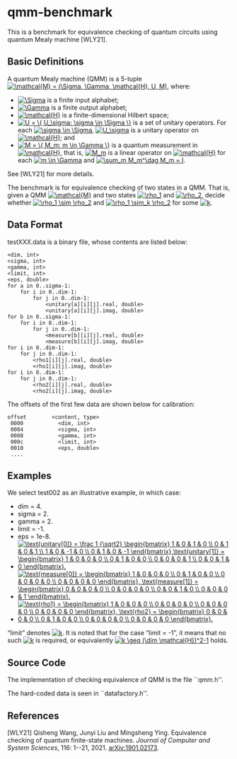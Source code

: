 # qmm-benchmark

This is a benchmark for equivalence checking of quantum circuits using quantum Mealy machine [WLY21].

## Basic Definitions

A quantum Mealy machine (QMM) is a 5-tuple <a href="https://www.codecogs.com/eqnedit.php?latex=\mathcal{M}&space;=&space;(\Sigma,&space;\Gamma,&space;\mathcal{H},&space;U,&space;M)" target="_blank"><img src="https://latex.codecogs.com/gif.latex?\mathcal{M}&space;=&space;(\Sigma,&space;\Gamma,&space;\mathcal{H},&space;U,&space;M)" title="\mathcal{M} = (\Sigma, \Gamma, \mathcal{H}, U, M)" /></a>, where:
* <a href="https://www.codecogs.com/eqnedit.php?latex=\Sigma" target="_blank"><img src="https://latex.codecogs.com/gif.latex?\Sigma" title="\Sigma" /></a> is a finite input alphabet;
* <a href="https://www.codecogs.com/eqnedit.php?latex=\Gamma" target="_blank"><img src="https://latex.codecogs.com/gif.latex?\Gamma" title="\Gamma" /></a> is a finite output alphabet;
* <a href="https://www.codecogs.com/eqnedit.php?latex=\mathcal{H}" target="_blank"><img src="https://latex.codecogs.com/gif.latex?\mathcal{H}" title="\mathcal{H}" /></a> is a finite-dimensional Hilbert space;
* <a href="https://www.codecogs.com/eqnedit.php?latex=U&space;=&space;\{&space;U_\sigma:&space;\sigma&space;\in&space;\Sigma&space;\}" target="_blank"><img src="https://latex.codecogs.com/gif.latex?U&space;=&space;\{&space;U_\sigma:&space;\sigma&space;\in&space;\Sigma&space;\}" title="U = \{ U_\sigma: \sigma \in \Sigma \}" /></a> is a set of unitary operators. For each <a href="https://www.codecogs.com/eqnedit.php?latex=\sigma&space;\in&space;\Sigma" target="_blank"><img src="https://latex.codecogs.com/gif.latex?\sigma&space;\in&space;\Sigma" title="\sigma \in \Sigma" /></a>, <a href="https://www.codecogs.com/eqnedit.php?latex=U_\sigma" target="_blank"><img src="https://latex.codecogs.com/gif.latex?U_\sigma" title="U_\sigma" /></a> is a unitary operator on <a href="https://www.codecogs.com/eqnedit.php?latex=\mathcal{H}" target="_blank"><img src="https://latex.codecogs.com/gif.latex?\mathcal{H}" title="\mathcal{H}" /></a>; and
* <a href="https://www.codecogs.com/eqnedit.php?latex=M&space;=&space;\{&space;M_m:&space;m&space;\in&space;\Gamma&space;\}" target="_blank"><img src="https://latex.codecogs.com/gif.latex?M&space;=&space;\{&space;M_m:&space;m&space;\in&space;\Gamma&space;\}" title="M = \{ M_m: m \in \Gamma \}" /></a> is a quantum measurement in <a href="https://www.codecogs.com/eqnedit.php?latex=\mathcal{H}" target="_blank"><img src="https://latex.codecogs.com/gif.latex?\mathcal{H}" title="\mathcal{H}" /></a>, that is, <a href="https://www.codecogs.com/eqnedit.php?latex=M_m" target="_blank"><img src="https://latex.codecogs.com/gif.latex?M_m" title="M_m" /></a> is a linear operator on <a href="https://www.codecogs.com/eqnedit.php?latex=\mathcal{H}" target="_blank"><img src="https://latex.codecogs.com/gif.latex?\mathcal{H}" title="\mathcal{H}" /></a> for each <a href="https://www.codecogs.com/eqnedit.php?latex=m&space;\in&space;\Gamma" target="_blank"><img src="https://latex.codecogs.com/gif.latex?m&space;\in&space;\Gamma" title="m \in \Gamma" /></a> and <a href="https://www.codecogs.com/eqnedit.php?latex=\sum_m&space;M_m^\dag&space;M_m&space;=&space;I" target="_blank"><img src="https://latex.codecogs.com/gif.latex?\sum_m&space;M_m^\dag&space;M_m&space;=&space;I" title="\sum_m M_m^\dag M_m = I" /></a>.

See [WLY21] for more details.

The benchmark is for equivalence checking of two states in a QMM. That is, given a QMM <a href="https://www.codecogs.com/eqnedit.php?latex=\mathcal{M}" target="_blank"><img src="https://latex.codecogs.com/gif.latex?\mathcal{M}" title="\mathcal{M}" /></a> and two states <a href="https://www.codecogs.com/eqnedit.php?latex=\rho_1" target="_blank"><img src="https://latex.codecogs.com/gif.latex?\rho_1" title="\rho_1" /></a> and <a href="https://www.codecogs.com/eqnedit.php?latex=\rho_2" target="_blank"><img src="https://latex.codecogs.com/gif.latex?\rho_2" title="\rho_2" /></a>, decide whether <a href="https://www.codecogs.com/eqnedit.php?latex=\rho_1&space;\sim&space;\rho_2" target="_blank"><img src="https://latex.codecogs.com/gif.latex?\rho_1&space;\sim&space;\rho_2" title="\rho_1 \sim \rho_2" /></a> and <a href="https://www.codecogs.com/eqnedit.php?latex=\rho_1&space;\sim_k&space;\rho_2" target="_blank"><img src="https://latex.codecogs.com/gif.latex?\rho_1&space;\sim_k&space;\rho_2" title="\rho_1 \sim_k \rho_2" /></a> for some <a href="https://www.codecogs.com/eqnedit.php?latex=k" target="_blank"><img src="https://latex.codecogs.com/gif.latex?k" title="k" /></a>.

## Data Format

testXXX.data is a binary file, whose contents are listed below:

```
<dim, int>
<sigma, int>
<gamma, int>
<limit, int>
<eps, double>
for a in 0..sigma-1:
    for i in 0..dim-1:
        for j in 0..dim-1:
            <unitary[a][i][j].real, double>
            <unitary[a][i][j].imag, double>
for b in 0..sigma-1:
    for i in 0..dim-1:
        for j in 0..dim-1:
            <measure[b][i][j].real, double>
            <measure[b][i][j].imag, double>
for i in 0..dim-1:
    for j in 0..dim-1:
        <rho1[i][j].real, double>
        <rho1[i][j].imag, double>
for i in 0..dim-1:
    for j in 0..dim-1:
        <rho2[i][j].real, double>
        <rho2[i][j].imag, double>
```

The offsets of the first few data are shown below for calibration:

```
offset        <content, type>
 0000	        <dim, int>
 0004	        <sigma, int>
 0008	        <gamma, int>
 000c	        <limit, int>
 0010	        <eps, double>
 ....
```

## Examples

We select test002 as an illustrative example, in which case:
* dim = 4.
* sigma = 2.
* gamma = 2.
* limit = -1.
* eps = 1e-8.
* <a href="https://www.codecogs.com/eqnedit.php?latex=\text{unitary[0]}&space;=&space;\frac&space;1&space;{\sqrt2}&space;\begin{bmatrix}&space;1&space;&&space;0&space;&&space;1&space;&&space;0&space;\\&space;0&space;&&space;1&space;&&space;0&space;&&space;1&space;\\&space;1&space;&&space;0&space;&&space;-1&space;&&space;0&space;\\&space;0&space;&&space;1&space;&&space;0&space;&&space;-1&space;\end{bmatrix},\text{unitary[1]}&space;=&space;\begin{bmatrix}&space;1&space;&&space;0&space;&&space;0&space;&&space;0&space;\\&space;0&space;&&space;1&space;&&space;0&space;&&space;0&space;\\&space;0&space;&&space;0&space;&&space;0&space;&&space;1&space;\\&space;0&space;&&space;0&space;&&space;1&space;&&space;0&space;\end{bmatrix}." target="_blank"><img src="https://latex.codecogs.com/gif.latex?\text{unitary[0]}&space;=&space;\frac&space;1&space;{\sqrt2}&space;\begin{bmatrix}&space;1&space;&&space;0&space;&&space;1&space;&&space;0&space;\\&space;0&space;&&space;1&space;&&space;0&space;&&space;1&space;\\&space;1&space;&&space;0&space;&&space;-1&space;&&space;0&space;\\&space;0&space;&&space;1&space;&&space;0&space;&&space;-1&space;\end{bmatrix},\text{unitary[1]}&space;=&space;\begin{bmatrix}&space;1&space;&&space;0&space;&&space;0&space;&&space;0&space;\\&space;0&space;&&space;1&space;&&space;0&space;&&space;0&space;\\&space;0&space;&&space;0&space;&&space;0&space;&&space;1&space;\\&space;0&space;&&space;0&space;&&space;1&space;&&space;0&space;\end{bmatrix}." title="\text{unitary[0]} = \frac 1 {\sqrt2} \begin{bmatrix} 1 & 0 & 1 & 0 \\ 0 & 1 & 0 & 1 \\ 1 & 0 & -1 & 0 \\ 0 & 1 & 0 & -1 \end{bmatrix},\text{unitary[1]} = \begin{bmatrix} 1 & 0 & 0 & 0 \\ 0 & 1 & 0 & 0 \\ 0 & 0 & 0 & 1 \\ 0 & 0 & 1 & 0 \end{bmatrix}." /></a>
* <a href="https://www.codecogs.com/eqnedit.php?latex=\text{measure[0]}&space;=&space;\begin{bmatrix}&space;1&space;&&space;0&space;&&space;0&space;&&space;0&space;\\&space;0&space;&&space;1&space;&&space;0&space;&&space;0&space;\\&space;0&space;&&space;0&space;&&space;0&space;&&space;0&space;\\&space;0&space;&&space;0&space;&&space;0&space;&&space;0&space;\end{bmatrix},&space;\text{measure[1]}&space;=&space;\begin{bmatrix}&space;0&space;&&space;0&space;&&space;0&space;&&space;0&space;\\&space;0&space;&&space;0&space;&&space;0&space;&&space;0&space;\\&space;0&space;&&space;0&space;&&space;1&space;&&space;0&space;\\&space;0&space;&&space;0&space;&&space;0&space;&&space;1&space;\end{bmatrix}." target="_blank"><img src="https://latex.codecogs.com/gif.latex?\text{measure[0]}&space;=&space;\begin{bmatrix}&space;1&space;&&space;0&space;&&space;0&space;&&space;0&space;\\&space;0&space;&&space;1&space;&&space;0&space;&&space;0&space;\\&space;0&space;&&space;0&space;&&space;0&space;&&space;0&space;\\&space;0&space;&&space;0&space;&&space;0&space;&&space;0&space;\end{bmatrix},&space;\text{measure[1]}&space;=&space;\begin{bmatrix}&space;0&space;&&space;0&space;&&space;0&space;&&space;0&space;\\&space;0&space;&&space;0&space;&&space;0&space;&&space;0&space;\\&space;0&space;&&space;0&space;&&space;1&space;&&space;0&space;\\&space;0&space;&&space;0&space;&&space;0&space;&&space;1&space;\end{bmatrix}." title="\text{measure[0]} = \begin{bmatrix} 1 & 0 & 0 & 0 \\ 0 & 1 & 0 & 0 \\ 0 & 0 & 0 & 0 \\ 0 & 0 & 0 & 0 \end{bmatrix}, \text{measure[1]} = \begin{bmatrix} 0 & 0 & 0 & 0 \\ 0 & 0 & 0 & 0 \\ 0 & 0 & 1 & 0 \\ 0 & 0 & 0 & 1 \end{bmatrix}." /></a>
* <a href="https://www.codecogs.com/eqnedit.php?latex=\text{rho1}&space;=&space;\begin{bmatrix}&space;1&space;&&space;0&space;&&space;0&space;&&space;0&space;\\&space;0&space;&&space;0&space;&&space;0&space;&&space;0&space;\\&space;0&space;&&space;0&space;&&space;0&space;&&space;0&space;\\&space;0&space;&&space;0&space;&&space;0&space;&&space;0&space;\end{bmatrix},&space;\text{rho2}&space;=&space;\begin{bmatrix}&space;0&space;&&space;0&space;&&space;0&space;&&space;0&space;\\&space;0&space;&&space;1&space;&&space;0&space;&&space;0&space;\\&space;0&space;&&space;0&space;&&space;0&space;&&space;0&space;\\&space;0&space;&&space;0&space;&&space;0&space;&&space;0&space;\end{bmatrix}." target="_blank"><img src="https://latex.codecogs.com/gif.latex?\text{rho1}&space;=&space;\begin{bmatrix}&space;1&space;&&space;0&space;&&space;0&space;&&space;0&space;\\&space;0&space;&&space;0&space;&&space;0&space;&&space;0&space;\\&space;0&space;&&space;0&space;&&space;0&space;&&space;0&space;\\&space;0&space;&&space;0&space;&&space;0&space;&&space;0&space;\end{bmatrix},&space;\text{rho2}&space;=&space;\begin{bmatrix}&space;0&space;&&space;0&space;&&space;0&space;&&space;0&space;\\&space;0&space;&&space;1&space;&&space;0&space;&&space;0&space;\\&space;0&space;&&space;0&space;&&space;0&space;&&space;0&space;\\&space;0&space;&&space;0&space;&&space;0&space;&&space;0&space;\end{bmatrix}." title="\text{rho1} = \begin{bmatrix} 1 & 0 & 0 & 0 \\ 0 & 0 & 0 & 0 \\ 0 & 0 & 0 & 0 \\ 0 & 0 & 0 & 0 \end{bmatrix}, \text{rho2} = \begin{bmatrix} 0 & 0 & 0 & 0 \\ 0 & 1 & 0 & 0 \\ 0 & 0 & 0 & 0 \\ 0 & 0 & 0 & 0 \end{bmatrix}." /></a>

“limit” denotes <a href="https://www.codecogs.com/eqnedit.php?latex=k" target="_blank"><img src="https://latex.codecogs.com/gif.latex?k" title="k" /></a>.
It is noted that for the case “limit = -1”, it means that no such <a href="https://www.codecogs.com/eqnedit.php?latex=k" target="_blank"><img src="https://latex.codecogs.com/gif.latex?k" title="k" /></a> is required, or equivalently <a href="https://www.codecogs.com/eqnedit.php?latex=k&space;\geq&space;(\dim&space;\mathcal{H})^2-1" target="_blank"><img src="https://latex.codecogs.com/gif.latex?k&space;\geq&space;(\dim&space;\mathcal{H})^2-1" title="k \geq (\dim \mathcal{H})^2-1" /></a> holds.

## Source Code

The implementation of checking equivalence of QMM is the file ``qmm.h''. 

The hard-coded data is seen in ``datafactory.h''.

## References

[WLY21] Qisheng Wang, Junyi Liu and Mingsheng Ying. Equivalence checking of quantum finite-state machines. 
*Journal of Computer and System Sciences*, 116: 1--21, 2021. [arXiv:1901.02173](https://arxiv.org/pdf/1901.02173.pdf).
